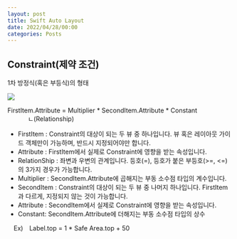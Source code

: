 ```yaml
---
layout: post
title: Swift Auto Layout
date: 2022/04/28/00:00
categories: Posts
---
```


## Constraint(제약 조건)

1차 방정식(혹은 부등식)의 형태

![](http://woin2ee.github.io/asset/images/Constraint-linear-equation.png)

FirstItem.Attribute  =  Multiplier \* SecondItem.Attribute \* Constant
              ㄴ(Relationship)

- FirstItem : Constraint의 대상이 되는 두 뷰 중 하나입니다. 뷰 혹은 레이아웃 가이드 객체만이 가능하며, 반드시 지정되어야만 합니다.
- Attribute : FirstItem에서 실제로 Constraint에 영향을 받는 속성입니다.
- RelationShip : 좌변과 우변의 관계입니다. 등호(=), 등호가 붙은 부등호(>=, <=)의 3가지 경우가 가능합니다.
- Multiplier : SecondItem.Attribute에 곱해지는 부동 소수점 타입의 계수입니다.
- SecondItem : Constraint의 대상이 되는 두 뷰 중 나머지 하나입니다. FirstItem과 다르게, 지정되지 않는 것이 가능합니다.
- Attribute : SecondItem에서 실제로 Constraint에 영향을 받는 속성입니다.
- Constant: SecondItem.Attribute에 더해지는 부동 소수점 타입의 상수

 Ex) Label.top = 1 * Safe Area.top + 50
